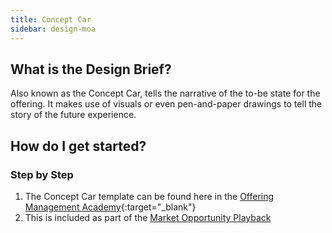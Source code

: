 ```yaml
---
title: Concept Car
sidebar: design-moa
---
```


## What is the Design Brief?

Also known as the Concept Car, tells the narrative of the to-be state for the offering.
It makes use of visuals or even pen-and-paper drawings to tell the story of the future experience.

## How do I get started?
### Step by Step

1. The Concept Car template can be found here in the [Offering Management Academy](http://calmedia.atlanta.ibm.com/om_academy/pdf/model/Concept_car.pptx){:target="_blank"}
2. This is included as part of the [Market Opportunity Playback](../../../om/market-opportunity/market-opportunity-playback/)
